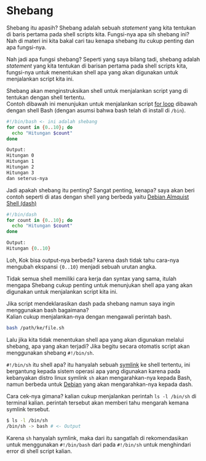 # Shebang
Shebang itu apasih? Shebang adalah sebuah *statement* yang kita tentukan di baris pertama pada shell scripts kita.
Fungsi-nya apa sih shebang ini? Nah di materi ini kita bakal cari tau kenapa shebang itu cukup penting dan apa fungsi-nya.

Nah jadi apa fungsi shebang? Seperti yang saya bilang tadi, shebang adalah *statement* yang kita tentukan di barisan pertama pada shell scripts kita,
fungsi-nya untuk menentukan shell apa yang akan digunakan untuk menjalankan script kita ini.

Shebang akan menginstruksikan shell untuk menjalankan script yang di tentukan dengan shell tertentu. <br>
Contoh dibawah ini menunjukan untuk menjalankan script [for loop](https://github.com/bellshade/Shell/tree/main/basic/09_loops) dibawah dengan shell Bash (dengan asumsi bahwa bash telah di install di `/bin`).

```sh
#!/bin/bash <- ini adalah shebang
for count in {0..10}; do
  echo "Hitungan $count"
done

Output:
Hitungan 0
Hitungan 1
Hitungan 2
Hitungan 3
dan seterus-nya
```

Jadi apakah shebang itu penting? Sangat penting, kenapa? saya akan beri contoh seperti di atas dengan shell yang berbeda yaitu [Debian Almquist Shell (dash)](https://wiki.archlinux.org/title/Dash)

```sh
#!/bin/dash
for count in {0..10}; do
  echo "Hitungan $count"
done

Output:
Hitungan {0..10}
```

Loh, Kok bisa output-nya berbeda? karena dash tidak tahu cara-nya mengubah ekspansi `{0..10}` menjadi sebuah urutan angka.

Tidak semua shell memiliki cara kerja dan syntax yang sama,
itulah mengapa Shebang cukup penting untuk menunjukan shell apa yang akan digunakan untuk menjalankan script kita ini.

Jika script mendeklarasikan dash pada shebang namun saya ingin menggunakan bash bagaimana? <br>
Kalian cukup menjalankan-nya dengan mengawali perintah bash.
```sh
bash /path/ke/file.sh
```

Lalu jika kita tidak menentukan shell apa yang akan digunakan melalui shebang, apa yang akan terjadi?
Jika begitu secara otomatis script akan menggunakan shebang `#!/bin/sh`.

`#!/bin/sh` itu shell apa? itu hanyalah sebuah [symlink](https://en.wikipedia.org/wiki/Symbolic_link) ke shell tertentu, ini bergantung kepada sistem operasi apa yang digunakan karena
pada kebanyakan distro linux symlink `sh` akan mengarahkan-nya kepada Bash, namun berbeda untuk [Debian](https://www.debian.org/intro/about) yang akan mengarahkan-nya kepada dash.

Cara cek-nya gimana? kalian cukup menjalankan perintah `ls -l /bin/sh` di terminal kalian. perintah tersebut akan memberi tahu mengarah kemana symlink tersebut.
```bash
$ ls -l /bin/sh
/bin/sh -> bash # <- Output
```

Karena `sh` hanyalah symlink, maka dari itu sangatlah di rekomendasikan untuk menggunakan `#!/bin/bash` dari pada `#!/bin/sh` untuk menghindari error di shell script kalian.
